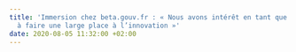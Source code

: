 ```yaml
---
title: 'Immersion chez beta.gouv.fr : « Nous avons intérêt en tant que cadre dirigeants
  à faire une large place à l’innovation »'
date: 2020-08-05 11:32:00 +02:00
---
```


